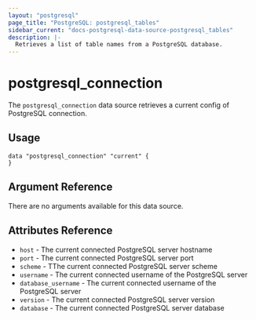 ```yaml
---
layout: "postgresql"
page_title: "PostgreSQL: postgresql_tables"
sidebar_current: "docs-postgresql-data-source-postgresql_tables"
description: |-
  Retrieves a list of table names from a PostgreSQL database.
---
```


# postgresql\_connection

The ``postgresql_connection`` data source retrieves a current config of PostgreSQL connection.


## Usage

```hcl
data "postgresql_connection" "current" {
}
```

## Argument Reference

There are no arguments available for this data source.

## Attributes Reference

* `host` - The current connected PostgreSQL server hostname
* `port` - The current connected PostgreSQL server port
* `scheme` - TThe current connected PostgreSQL server scheme
* `username` - The current connected username of the PostgreSQL server
* `database_username` - The current connected username of the PostgreSQL server
* `version` - The current connected PostgreSQL server version
* `database` - The current connected PostgreSQL server database